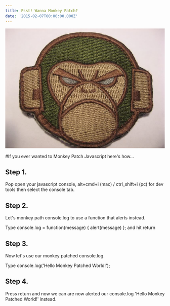 ```yaml
---
title: Psst! Wanna Monkey Patch?
date: '2015-02-07T00:00:00.000Z'
---
```


![alt text ](../../assets/images/monkeypatch.jpg "Psst! Wanna Monkey Patch?")

#If you ever wanted to Monkey Patch Javascript here's how...

## Step 1.
Pop open your javascript console, alt+cmd+i (mac) / ctrl_shift+i (pc) for dev tools then select the console tab.

## Step 2.
Let's monkey path console.log to use a function that alerts instead.

Type console.log = function(message) { alert(message) }; and hit return

## Step 3.
Now let's use our monkey patched console.log.

Type console.log('Hello Monkey Patched World!');

## Step 4.
Press return and now we can are now alerted our console.log 'Hello Monkey Patched World!' instead.

